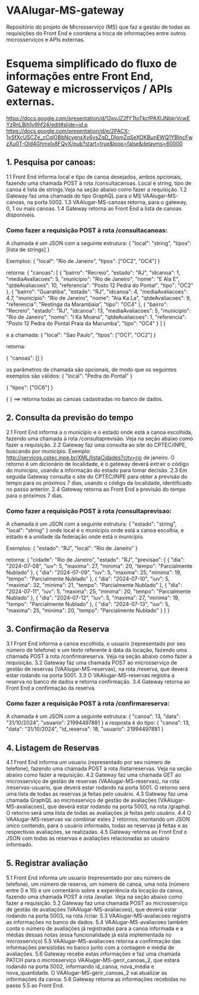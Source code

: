 # VAAlugar-MS-gateway
Repositório do projeto de Microsserviço (MS) que faz a gestão de todas as requisições do Front End e coordena a troca de informações entre outros microsserviços e APIs externas.


# Esquema simplificado do fluxo de informações entre Front End, Gateway e microsserviços / APIs externas.

https://docs.google.com/presentation/d/12pvJZ2fYTtoTkcfPAXlJNbkrVcwEYzRnLBjh1y9hf24/edit#slide=id.p
https://docs.google.com/presentation/d/e/2PACX-1vSfXcUSCZe_cCqlOBbNcvensXv6ysZqD_DIomZqSeXOKBunEWQ1YBIncFwzXu0T-Old4Ghmxlx8FQyX/pub?start=true&loop=false&delayms=60000

## 1. Pesquisa por canoas:
  1.1 Front End informa local e tipo de canoa desejados, ambos opcionais, fazendo uma chamada POST à rota /consultacanoas. Local é string, tipo de canoa é lista de strings.Veja na seção abaixo como fazer a requisição.
  1.2 Gateway faz uma chamada do tipo GraphQL para o MS VAAlugar-MS-canoas, na porta 5002.
  1.3 VAAlugar-MS-canoas retorna, para o gateway, 0, 1 ou mais canoas.
  1.4 Gateway retorna ao Front End a lista de canoas disponíveis.

### Como fazer a requisição POST à rota /consultacanoas:
A chamada é um JSON com a seguinte estrutura:
{
    "local": "string",
    "tipos": [lista de strings]
}

Exemplos:
{
    "local": "Rio de Janeiro",
    "tipos": ["OC2", "OC4"]
}

retorna:
{
  "canoas": [
    {
      "bairro": "Recreio",
      "estado": "RJ",
      "idcanoa": 1,
      "mediaAvaliacoes": 5,
      "municipio": "Rio de Janeiro",
      "nome": "E Ala E",
      "qtdeAvaliacoes": 10,
      "referencia": "Posto 12 Pedra do Pontal",
      "tipo": "OC2"
    },
    {
      "bairro": "Guaratiba",
      "estado": "RJ",
      "idcanoa": 4,
      "mediaAvaliacoes": 4.7,
      "municipio": "Rio de Janeiro",
      "nome": "Aia Ka La",
      "qtdeAvaliacoes": 9,
      "referencia": "Restinga da Marambaia",
      "tipo": "OC4"
    },
    {
      "bairro": "Recreio",
      "estado": "RJ",
      "idcanoa": 13,
      "mediaAvaliacoes": 5,
      "municipio": "Rio de Janeiro",
      "nome": "I Ka Moana",
      "qtdeAvaliacoes": 1,
      "referencia": "Posto 12 Pedra do Pontal Praia da Macumba",
      "tipo": "OC4"
    }
  ]
}



e a chamada:
{
    "local": "Sao Paulo",
    "tipos": ["OC1", "OC2"]
}

retorna: 

{
  "canoas": []
}

os parâmetros de chamada são opcionais, de modo que os seguintes exemplos são válidos:
{
    "local": "Pedra do Pontal"
}

{
    "tipos": ["OC6"]
}

{
} ==> retorna todas as canoas cadastradas no banco de dados.

## 2. Consulta da previsão do tempo
  2.1 Front End informa a o município e o estado onde está a canoa escolhida, fazendo uma chamada à rota /consultaprevisão. Veja na seção abaixo como fazer a requisição.
  2.2 Gateway faz uma consulta ao site do CPTEC/INPE, buscando por município. Exemplo: http://servicos.cptec.inpe.br/XML/listaCidades?city=rio de janeiro. O retorno é um dicionário de localidade, e o gateway deverá extrair o código do município, usando a informação do estado para tomar decisão.
  2.3 Em seguida Gateway consulta o site do CPTEC/INPE para obter a previsão do tempo para os próximos 7 dias, usando o código da localidade, identificado no passo anterior.
  2.4 Gateway retorna ao Front End a previsão do tempo para o próximos 7 dias.

### Como fazer a requisição POST à rota /consultaprevisao:
A chamada é um JSON com a seguinte estrutura:
{
  "estado": "string",
  "local": "string"
}
onde local é o município onde está a canoa escolhia, e estado é a unidade da federação onde está o município.

Exemplos:
{
  "estado": "RJ",
  "local": "Rio de Janeiro"
}

retorna:
{
  "cidade": "Rio de Janeiro",
  "estado": "RJ",
  "previsao": [
    {
      "dia": "2024-07-08",
      "iuv": 5,
      "maxima": 27,
      "minima": 20,
      "tempo": "Parcialmente Nublado"
    },
    {
      "dia": "2024-07-09",
      "iuv": 5,
      "maxima": 25,
      "minima": 19,
      "tempo": "Parcialmente Nublado"
    },
    {
      "dia": "2024-07-10",
      "iuv": 5,
      "maxima": 32,
      "minima": 21,
      "tempo": "Parcialmente Nublado"
    },
    {
      "dia": "2024-07-11",
      "iuv": 5,
      "maxima": 25,
      "minima": 20,
      "tempo": "Parcialmente Nublado"
    },
    {
      "dia": "2024-07-12",
      "iuv": 5,
      "maxima": 27,
      "minima": 19,
      "tempo": "Parcialmente Nublado"
    },
    {
      "dia": "2024-07-13",
      "iuv": 5,
      "maxima": 25,
      "minima": 20,
      "tempo": "Parcialmente Nublado"
    }
  ]
}


## 3. Confirmação da Reserva
  3.1 Front End informa a canoa escolhida, o usuario (representado por seu número de telefone) e um texto referente à data da locação, fazendo uma chamada POST à rota /confirmareserva. Veja na seção abaixo como fazer a requisição.
  3.2 Gateway faz uma chamada POST ao microsserviço de gestão de reservas (VAAlugar-MS-reservas), na rota /reserva, que deverá estar rodando na porta 5001.
  3.3 O VAAlugar-MS-reservas registra a reserva no banco de dados e retorna confirmação.
  3.4 Gateway retorna ao Front End a confirmação da reserva.

### Como fazer a requisição POST à rota /confirmareserva:
A chamada é um JSON com a seguinte estrutura:
{
  "canoa": 13,
  "data": "31/10/2024",
  "usuario": 21994497881
}
a resposta é do tipo:
{
  "canoa": 13,
  "data": "31/10/2024",
  "id_reserva": 18,
  "usuario": 21994497881
}

## 4. Listagem de Reservas
  4.1 Front End informa um usuario (representado por seu número de telefone), fazendo uma chamada POST à rota /listarreservas. Veja na seção abaixo como fazer a requisição.
  4.2 Gateway faz uma chamada GET ao microsserviço de gestão de reservas (VAAlugar-MS-reservas), na rota /reservas-usuario, que deverá estar rodando na porta 5001. 
  O retorno será uma lista de todas as reservas já feitas pelo usuário.
  4.3 Gateway faz uma chamada GraphQL ao microsserviço de gestão de avaliações (VAAlugar-MS-avaliacoes), que deverá estar rodando na porta 5003, na rota /graphql.
  O retorno será uma lista de todas as avaliações já feitas pelo usuário.
  4.4 O VAAlugar-MS-reservas vai combinar estes 2 retornos, montando um JSON único contendo, para o usuário informado, todas as reservas já feitas e as respectivas avaliações, se realizadas.
  4.5 Gateway retorna ao Front End o JSON com todas as reservas e avaliações relacionadas ao usuário informado.


## 5. Registrar avaliação
  5.1 Front End informa um usuario (representado por seu número de telefone),  um número de reserva, um número de canoa, uma nota (número entre 0 e 10) e um comentário sobre a experiência da locação da canoa, fazendo uma chamada POST à rota /avaliar. Veja na seção abaixo como fazer a requisição.
  5.2 Gateway faz uma chamada POST ao microsserviço de gestão de avaliações (VAAlugar-MS-avaliacoes), que deverá estar rodando na porta 5003, na rota /criar.
  5.3 VAAlugar-MS-avaliacoes registra as informações no banco de dados.
  5.4 VAAlugar-MS-avaliacoes também conta o número de avaliações já registradas para a canoa informada e a médias dessas notas (essa funcionalidade já está implementada no microsserviço)
  5.5 VAAlugar-MS-avaliacoes retorna a confirmação das informações persistidas no banco junto com a contagem e média de avaliações.
  5.6 Gateway recebe estas informações e faz uma chamada PATCH para o microsserviço VAAlugar-MS-gerir_canoas_2, que estará rodando na porta 5002, informando id_canoa, nova_média e nova_quantidade. O VAAlugar-MS-gerir_canoas_2 vai atualizar as informações da canoa.
  5.6 Gateway retorna as informações recebidas no passo 5.5 ao Front End.



